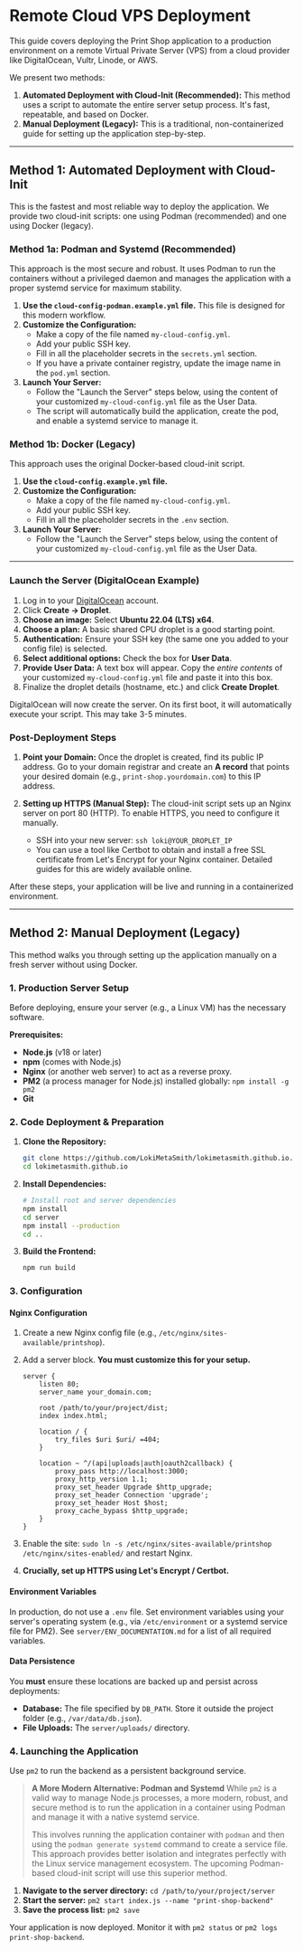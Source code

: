 # Remote Cloud VPS Deployment

This guide covers deploying the Print Shop application to a production environment on a remote Virtual Private Server (VPS) from a cloud provider like DigitalOcean, Vultr, Linode, or AWS.

We present two methods:

1.  **Automated Deployment with Cloud-Init (Recommended):** This method uses a script to automate the entire server setup process. It's fast, repeatable, and based on Docker.
2.  **Manual Deployment (Legacy):** This is a traditional, non-containerized guide for setting up the application step-by-step.

---

## Method 1: Automated Deployment with Cloud-Init

This is the fastest and most reliable way to deploy the application. We provide two cloud-init scripts: one using Podman (recommended) and one using Docker (legacy).

### Method 1a: Podman and Systemd (Recommended)

This approach is the most secure and robust. It uses Podman to run the containers without a privileged daemon and manages the application with a proper systemd service for maximum stability.

1.  **Use the `cloud-config-podman.example.yml` file.** This file is designed for this modern workflow.
2.  **Customize the Configuration:**
    - Make a copy of the file named `my-cloud-config.yml`.
    - Add your public SSH key.
    - Fill in all the placeholder secrets in the `secrets.yml` section.
    - If you have a private container registry, update the image name in the `pod.yml` section.
3.  **Launch Your Server:**
    - Follow the "Launch the Server" steps below, using the content of your customized `my-cloud-config.yml` file as the User Data.
    - The script will automatically build the application, create the pod, and enable a systemd service to manage it.

### Method 1b: Docker (Legacy)

This approach uses the original Docker-based cloud-init script.

1.  **Use the `cloud-config.example.yml` file.**
2.  **Customize the Configuration:**
    - Make a copy of the file named `my-cloud-config.yml`.
    - Add your public SSH key.
    - Fill in all the placeholder secrets in the `.env` section.
3.  **Launch Your Server:**
    - Follow the "Launch the Server" steps below, using the content of your customized `my-cloud-config.yml` file as the User Data.

---

### Launch the Server (DigitalOcean Example)

1.  Log in to your [DigitalOcean](https://www.digitalocean.com/) account.
2.  Click **Create -> Droplet**.
3.  **Choose an image:** Select **Ubuntu 22.04 (LTS) x64**.
4.  **Choose a plan:** A basic shared CPU droplet is a good starting point.
5.  **Authentication:** Ensure your SSH key (the same one you added to your config file) is selected.
6.  **Select additional options:** Check the box for **User Data**.
7.  **Provide User Data:** A text box will appear. Copy the _entire contents_ of your customized `my-cloud-config.yml` file and paste it into this box.
8.  Finalize the droplet details (hostname, etc.) and click **Create Droplet**.

DigitalOcean will now create the server. On its first boot, it will automatically execute your script. This may take 3-5 minutes.

### Post-Deployment Steps

1.  **Point your Domain:** Once the droplet is created, find its public IP address. Go to your domain registrar and create an **A record** that points your desired domain (e.g., `print-shop.yourdomain.com`) to this IP address.

2.  **Setting up HTTPS (Manual Step):**
    The cloud-init script sets up an Nginx server on port 80 (HTTP). To enable HTTPS, you need to configure it manually.
    - SSH into your new server: `ssh loki@YOUR_DROPLET_IP`
    - You can use a tool like Certbot to obtain and install a free SSL certificate from Let's Encrypt for your Nginx container. Detailed guides for this are widely available online.

After these steps, your application will be live and running in a containerized environment.

---

## Method 2: Manual Deployment (Legacy)

This method walks you through setting up the application manually on a fresh server without using Docker.

### 1. Production Server Setup

Before deploying, ensure your server (e.g., a Linux VM) has the necessary software.

**Prerequisites:**

- **Node.js** (v18 or later)
- **npm** (comes with Node.js)
- **Nginx** (or another web server) to act as a reverse proxy.
- **PM2** (a process manager for Node.js) installed globally: `npm install -g pm2`
- **Git**

### 2. Code Deployment & Preparation

1.  **Clone the Repository:**
    ```bash
    git clone https://github.com/LokiMetaSmith/lokimetasmith.github.io.git
    cd lokimetasmith.github.io
    ```
2.  **Install Dependencies:**
    ```bash
    # Install root and server dependencies
    npm install
    cd server
    npm install --production
    cd ..
    ```
3.  **Build the Frontend:**
    ```bash
    npm run build
    ```

### 3. Configuration

#### Nginx Configuration

1.  Create a new Nginx config file (e.g., `/etc/nginx/sites-available/printshop`).
2.  Add a server block. **You must customize this for your setup.**

    ```nginx
    server {
        listen 80;
        server_name your_domain.com;

        root /path/to/your/project/dist;
        index index.html;

        location / {
            try_files $uri $uri/ =404;
        }

        location ~ ^/(api|uploads|auth|oauth2callback) {
            proxy_pass http://localhost:3000;
            proxy_http_version 1.1;
            proxy_set_header Upgrade $http_upgrade;
            proxy_set_header Connection 'upgrade';
            proxy_set_header Host $host;
            proxy_cache_bypass $http_upgrade;
        }
    }
    ```

3.  Enable the site: `sudo ln -s /etc/nginx/sites-available/printshop /etc/nginx/sites-enabled/` and restart Nginx.
4.  **Crucially, set up HTTPS using Let's Encrypt / Certbot.**

#### Environment Variables

In production, do not use a `.env` file. Set environment variables using your server's operating system (e.g., via `/etc/environment` or a systemd service file for PM2). See `server/ENV_DOCUMENTATION.md` for a list of all required variables.

#### Data Persistence

You **must** ensure these locations are backed up and persist across deployments:

- **Database:** The file specified by `DB_PATH`. Store it outside the project folder (e.g., `/var/data/db.json`).
- **File Uploads:** The `server/uploads/` directory.

### 4. Launching the Application

Use `pm2` to run the backend as a persistent background service.

> **A More Modern Alternative: Podman and Systemd**
> While `pm2` is a valid way to manage Node.js processes, a more modern, robust, and secure method is to run the application in a container using Podman and manage it with a native systemd service.
>
> This involves running the application container with `podman` and then using the `podman generate systemd` command to create a service file. This approach provides better isolation and integrates perfectly with the Linux service management ecosystem. The upcoming Podman-based cloud-init script will use this superior method.

1.  **Navigate to the server directory:** `cd /path/to/your/project/server`
2.  **Start the server:** `pm2 start index.js --name "print-shop-backend"`
3.  **Save the process list:** `pm2 save`

Your application is now deployed. Monitor it with `pm2 status` or `pm2 logs print-shop-backend`.
